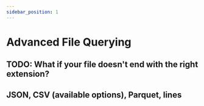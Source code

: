 ```yaml
---
sidebar_position: 1
---
```


# Advanced File Querying

## TODO: What if your file doesn't end with the right extension?

## JSON, CSV (available options), Parquet, lines 

